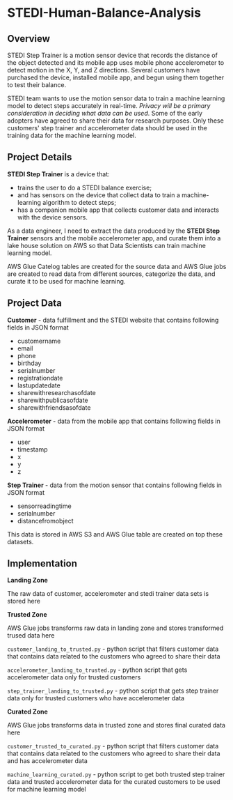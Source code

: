 # STEDI-Human-Balance-Analysis
## Overview

STEDI Step Trainer is a motion sensor device that records the distance of the object detected and its mobile app uses mobile phone accelerometer to detect motion in the X, Y, and Z directions. Several customers have purchased the device, installed mobile app, and begun using them together to test their balance. 

STEDI team wants to use the motion sensor data to train a machine learning model to detect steps accurately in real-time. *Privacy will be a primary consideration in deciding what data can be used*. Some of the early adopters have agreed to share their data for research purposes. Only these customers' step trainer and accelerometer data should be used in the training data for the machine learning model.

## Project Details

**STEDI Step Trainer** is a device that:
* trains the user to do a STEDI balance exercise;
* and has sensors on the device that collect data to train a machine-learning algorithm to detect steps;
* has a companion mobile app that collects customer data and interacts with the device sensors.

As a data engineer, I need to extract the data produced by the **STEDI Step Trainer** sensors and the mobile accelerometer app, and curate them into a lake house solution on AWS so that Data Scientists can train machine learning model. 

AWS Glue Catelog tables are created for the source data and AWS Glue jobs are created to read data from different sources, categorize the data, and curate it to be used for machine learning.

## Project Data

**Customer** -  data fulfillment and the STEDI website that contains following fields in JSON format
* customername
* email
* phone
* birthday
* serialnumber
* registrationdate
* lastupdatedate
* sharewithresearchasofdate
* sharewithpublicasofdate
* sharewithfriendsasofdate

**Accelerometer** - data from the mobile app that contains  following fields in JSON format
* user
* timestamp
* x
* y
* z

**Step Trainer** - data from the motion sensor that contains  following fields in JSON format
* sensorreadingtime
* serialnumber
* distancefromobject

This data is stored in AWS S3 and AWS Glue table are created on top these datasets.

## Implementation

**Landing Zone** 

The raw data of customer, accelerometer and stedi trainer data sets is stored here

**Trusted Zone**

AWS Glue jobs transforms raw data in landing zone and stores transformed trused data here

`customer_landing_to_trusted.py` - python script that filters customer data that contains data related to the customers who agreed to share their data

`accelerometer_landing_to_trusted.py` - python script that gets accelerometer data only for trusted customers

`step_trainer_landing_to_trusted.py` - python script that gets step trainer data only for trusted customers who have accelerometer data

**Curated Zone** 

AWS Glue jobs transforms data in trusted zone and stores final curated data here

`customer_trusted_to_curated.py` - python script that filters customer data that contains data related to the customers who agreed to share their data and has accelerometer data

`machine_learning_curated.py` - python script to get both trusted step trainer data and trusted accelerometer data for the curated customers to be used for machine learning model


